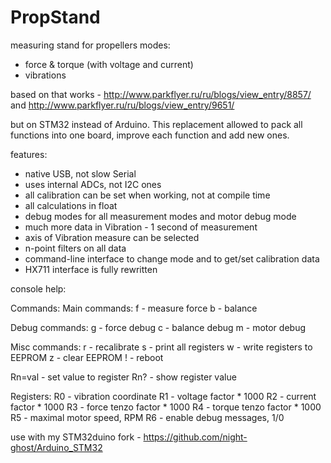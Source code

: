 # PropStand

measuring stand for propellers 
modes:

* force & torque (with voltage and current)
* vibrations


based on that works - http://www.parkflyer.ru/ru/blogs/view_entry/8857/  and http://www.parkflyer.ru/ru/blogs/view_entry/9651/

but on STM32 instead of Arduino. This replacement allowed to pack all functions into one board, improve each function and add new ones.

features:

* native USB, not slow Serial
* uses internal ADCs, not I2C ones
* all calibration can be set when working, not at compile time
* all calculations in float 
* debug modes for all measurement modes and motor debug mode
* much more data in Vibration - 1 second of measurement
* axis of Vibration measure can be selected
* n-point filters on all data
* command-line interface to change mode and to get/set calibration data
* HX711 interface is fully rewritten

console help:

Commands:
Main commands:
 f - measure force
 b - balance

Debug commands:
 g - force debug
 c - balance debug
 m - motor debug

Misc commands:
 r - recalibrate
 s - print all registers
 w - write registers to EEPROM
 z - clear EEPROM
 ! - reboot

 Rn=val - set value to register
 Rn? - show register value

Registers:
 R0 - vibration coordinate
 R1 - voltage factor * 1000
 R2 - current factor * 1000
 R3 - force tenzo factor * 1000
 R4 - torque tenzo factor * 1000
 R5 - maximal motor speed, RPM
 R6 - enable debug messages, 1/0
 
 
 use with my STM32duino fork - https://github.com/night-ghost/Arduino_STM32
 
